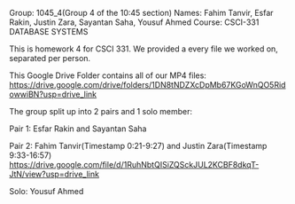 Group: 1045_4(Group 4 of the 10:45 section)
Names: Fahim Tanvir, Esfar Rakin, Justin Zara, Sayantan Saha, Yousuf Ahmed
Course: CSCI-331 DATABASE SYSTEMS

This is homework 4 for CSCI 331. We provided a every file we worked on, separated per person. 

This Google Drive Folder contains all of our MP4 files:
https://drive.google.com/drive/folders/1DN8tNDZXcDpMb67KGoWnQO5RidowwiBN?usp=drive_link


The group split up into 2 pairs and 1 solo member:


Pair 1: Esfar Rakin and Sayantan Saha

Pair 2: Fahim Tanvir(Timestamp 0:21-9:27) and Justin Zara(Timestamp 9:33-16:57)
https://drive.google.com/file/d/1RuhNbtQISiZQSckJUL2KCBF8dkqT-JtN/view?usp=drive_link


Solo: Yousuf Ahmed

